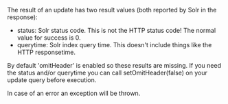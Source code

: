 The result of an update has two result values (both reported by Solr in the response):

-   status: Solr status code. This is not the HTTP status code! The normal value for success is 0.
-   querytime: Solr index query time. This doesn't include things like the HTTP responsetime.

By default 'omitHeader' is enabled so these results are missing. If you need the status and/or querytime you can call setOmitHeader(false) on your update query before execution.

In case of an error an exception will be thrown.
